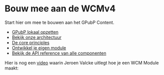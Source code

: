 # Bouw mee aan de WCMv4

Start hier om mee te bouwen aan het GPubP Content.

* [GPubP lokaal opzetten](/content/setup/index.md)
* [Bekijk onze architectuur](/content/architecture/index.md)
* [De core principles](/content/core-principles.md)
* [Ontwikkel je eigen module](/content/developer-guides.md)
* [Bekijk de API reference van alle componenten](/content/api-references.md)

Hier is nog een [video](https://drive.google.com/file/d/1lHYLwfiyy_VkL-h-W357qn3DvQnmdXSK/view?usp=sharing) waarin Jeroen Valcke uitlegt hoe je een WCM Module maakt: 